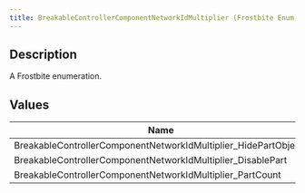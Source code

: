 ```yaml
---
title: BreakableControllerComponentNetworkIdMultiplier (Frostbite Enum)
---
```

## Description

A Frostbite enumeration.

## Values

| Name                                                             | Value | Description |
| ---------------------------------------------------------------- | ----- | ----------- |
| BreakableControllerComponentNetworkIdMultiplier\_HidePartObjects | 0     |             |
| BreakableControllerComponentNetworkIdMultiplier\_DisablePart     | 1     |             |
| BreakableControllerComponentNetworkIdMultiplier\_PartCount       | 2     |             |
